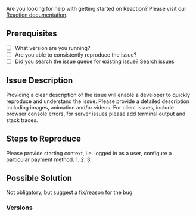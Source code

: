 Are you looking for help with getting started on Reaction? Please visit our [Reaction documentation](https://mailchimp.com/developer/open-commerce/docs/fundamentals/).

## Prerequisites
* [ ] What version are you running?
* [ ] Are you able to consistently reproduce the issue?
* [ ] Did you search the issue queue for existing issue? [Search issues](https://github.com/reactioncommerce/reaction/issues)

## Issue Description
Providing a clear description of the issue will enable a developer to quickly reproduce and understand the issue. Please provide a detailed description including images, animation and/or videos. For client issues, include browser console errors, for server issues please add terminal output and stack traces.

## Steps to Reproduce
Please provide starting context, i.e. logged in as a user, configure a particular payment method.
1.
2.
3.

## Possible Solution
Not obligatory, but suggest a fix/reason for the bug


### Versions
